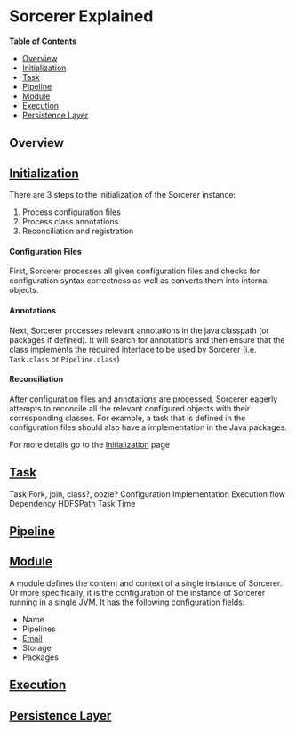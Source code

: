 # Sorcerer Explained

**Table of Contents**

- [Overview](#)
- [Initialization](#)
- [Task](#)
- [Pipeline](#)
- [Module](#)
- [Execution](#)
- [Persistence Layer](#)


## Overview


## [Initialization](initialization.md)

There are 3 steps to the initialization of the Sorcerer instance:

1. Process configuration files
2. Process class annotations
3. Reconciliation and registration

#### Configuration Files
First, Sorcerer processes all given configuration files and checks for configuration syntax correctness as well as converts them into internal objects.

#### Annotations
Next, Sorcerer processes relevant annotations in the java classpath (or packages if defined). It will search for annotations and then ensure that the class implements the required interface to be used by Sorcerer (i.e. `Task.class` or `Pipeline.class`)


#### Reconciliation
After configuration files and annotations are processed, Sorcerer eagerly attempts to reconcile all the relevant configured objects with their corresponding classes. For example, a task that is defined in the configuration files should also have a implementation in the Java packages.
	
For more details go to the [Initialization](initialization.md) page
	
## [Task](task.md)
Task 
Fork, join, class?, oozie?
	Configuration
	Implementation
		Execution flow
		Dependency
			HDFSPath
			Task
			Time

## [Pipeline](pipeline.md)


## [Module](module.md)
A module defines the content and context of a single instance of Sorcerer. Or more specifically, it is the configuration of the instance of Sorcerer running in a single JVM. It has the following configuration fields:

- Name
- Pipelines
- [Email](module.md#Email)
- Storage
- Packages

## [Execution](execution.md)

## [Persistence Layer](persistence.md)


